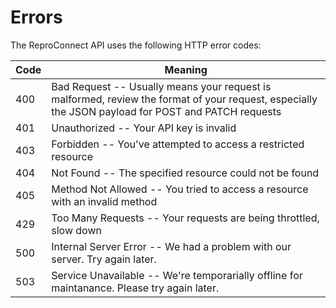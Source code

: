 # Errors


The ReproConnect API uses the following HTTP error codes:


Code | Meaning
---------- | -------
400 | Bad Request -- Usually means your request is malformed, review the format of your request, especially the JSON payload for POST and PATCH requests
401 | Unauthorized -- Your API key is invalid
403 | Forbidden -- You've attempted to access a restricted resource
404 | Not Found -- The specified resource could not be found
405 | Method Not Allowed -- You tried to access a resource with an invalid method
429 | Too Many Requests -- Your requests are being throttled, slow down
500 | Internal Server Error -- We had a problem with our server. Try again later.
503 | Service Unavailable -- We're temporarially offline for maintanance. Please try again later.
